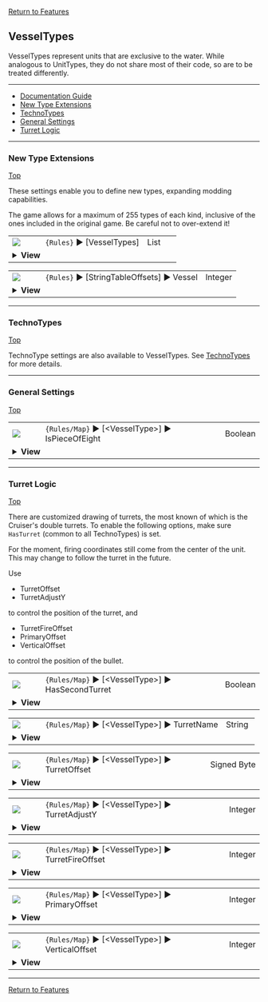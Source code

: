 [Return to Features](./features.md)

## VesselTypes

VesselTypes represent units that are exclusive to the water. While analogous to UnitTypes, they do not share most of their code, so are to be treated differently.

-------

 - [Documentation Guide](#documentation-guide)
 - [New Type Extensions](#new-type-extensions) 
 - [TechnoTypes](#technotypes) 
 - [General Settings](#general-settings) 
 - [Turret Logic](#turret-logic) 


-------
### New Type Extensions
[Top](#vesseltypes)

These settings enable you to define new types, expanding modding capabilities.

The game allows for a maximum of 255 types of each kind, inclusive of the ones included in the original game. Be careful not to over-extend it!


<table><tr><td width="50"><a href="#"><img src="https://placehold.it/30x15/6cb189/135?text=new"></a></td><td>
<code>{Rules}</code> ► [VesselTypes]
</td><td width="50">List</td></tr><tr><td colspan="3"><details><summary><b>View</b></summary>

This section carries a zero-based list of IDs to be recognized as new VesselType.

Care must be taken that the list keys follow the zero-based index exactly. Duplicate keys (e.g. two '0='), or missing keys, may crash the game at boot. The requirement for strict ordering may change in the future.

Example as follows:

```ini
[VesselTypes]
0=BSHIP
1=CARR
```
</details></td></tr></table>


<table><tr><td width="50"><a href="#"><img src="https://placehold.it/30x15/6cb189/135?text=new"></a></td><td>
<code>{Rules}</code> ► [StringTableOffsets] ► Vessel
</td><td width="50">Integer</td></tr><tr><td colspan="3"><details><summary><b>View</b></summary>
  
The `Name` entries can be used to set the names of objects, but is limited to 30 across all instances before the game crashes. Instead, it is recommended to utilize `CONQUER.ENG` and its language counterparts to supply these names.

This specifies the string entry location within `CONQUER.ENG` of new technotype entries. The index used is denoted by [Type] + [index in the new types section] + 1.

For example, if `[StringTableOffsets] ► Vessel` is set to 400 and `[VesselTypes] ► 2` is set to BSHIP, then the string table entry for `[BSHIP]` is 400 + 2 + 1 = **403**

Ensure that `CONQUER.ENG` has sufficient entries, as attempting to read a missing entry will crash the game when hovering over the affected unit.

Do not create entries that exceed 1000 as the game will route to `DEBUG.ENG` instead, which for now is beyond the scope of the project.

If not defined, or set to -1, all additional unit types will default their names to the 'Civilian' text entry.
</details></td></tr></table>


-------
### TechnoTypes
[Top](#vesseltypes)

TechnoType settings are also available to VesselTypes. See [TechnoTypes](./technotypes.md) for more details.


-------
### General Settings
[Top](#vesseltypes)

<table><tr><td width="50"><a href="#"><img src="https://placehold.it/30x15/b4a458/331?text=ref"></a></td><td>
<code>{Rules/Map}</code> ► [&lt;VesselType&gt;]  ► IsPieceOfEight
</td><td width="50">Boolean</td></tr><tr><td colspan="3"><details><summary><b>View</b></summary>

```Exposed UnitTypeClass->IsPieceOfEight```

*Functionality to be determined*
</details></td></tr></table>


-------
### Turret Logic
[Top](#vesseltypes)

There are customized drawing of turrets, the most known of which is the Cruiser's double turrets. To enable the following options, make sure `HasTurret` (common to all TechnoTypes) is set.

For the moment, firing coordinates still come from the center of the unit. This may change to follow the turret in the future.

Use 
- TurretOffset
- TurretAdjustY

to control the position of the turret, and 

- TurretFireOffset
- PrimaryOffset
- VerticalOffset

to control the position of the bullet. 


<table><tr><td width="50"><a href="#"><img src="https://placehold.it/30x15/6cb189/135?text=new"></a></td><td>
<code>{Rules/Map}</code> ► [&lt;VesselType&gt;]  ► HasSecondTurret
</td><td width="50">Boolean</td></tr><tr><td colspan="3"><details><summary><b>View</b></summary>

Determines whether a second turret should be drawn. The second turret will always be drawn at the opposite offset of the first turret.
</details></td></tr></table>


<table><tr><td width="50"><a href="#"><img src="https://placehold.it/30x15/6cb189/135?text=new"></a></td><td>
<code>{Rules/Map}</code> ► [&lt;VesselType&gt;]  ► TurretName
</td><td width="50">String</td></tr><tr><td colspan="3"><details><summary><b>View</b></summary>

Determines the turret to be drawn. Defaults to MGUN for the Gunboat, SSAM for the Destroyer and TURR for the Cruiser. The SHP file representing the turret should support 32 directional frames.
</details></td></tr></table>


<table><tr><td width="50"><a href="#"><img src="https://placehold.it/30x15/b4a458/331?text=ref"></a></td><td>
<code>{Rules/Map}</code> ► [&lt;VesselType&gt;]  ► TurretOffset
</td><td width="50">Signed Byte</td></tr><tr><td colspan="3"><details><summary><b>View</b></summary>

```Exposed UnitTypeClass->TurretOffset```

Determines the offset of the turret, in pixels, towards the front of the unit. Negative values will move the turret backwards, like the Destroyer's turret
</details></td></tr></table>


<table><tr><td width="50"><a href="#"><img src="https://placehold.it/30x15/6cb189/135?text=new"></a></td><td>
<code>{Rules/Map}</code> ► [&lt;VesselType&gt;]  ► TurretAdjustY
</td><td width="50">Integer</td></tr><tr><td colspan="3"><details><summary><b>View</b></summary>

Determines the vertical offset, in pixels, of the turret.
</details></td></tr></table>


<table><tr><td width="50"><a href="#"><img src="https://placehold.it/30x15/6cb189/135?text=new"></a></td><td>
<code>{Rules/Map}</code> ► [&lt;VesselType&gt;]  ► TurretFireOffset
</td><td width="50">Integer</td></tr><tr><td colspan="3"><details><summary><b>View</b></summary>

Determines the offset of the firing animation, in leptons, towards the front of the vessel.
</details></td></tr></table>


<table><tr><td width="50"><a href="#"><img src="https://placehold.it/30x15/eaa140/531?text=mod"></a></td><td>
<code>{Rules/Map}</code> ► [&lt;VesselType&gt;]  ► PrimaryOffset
</td><td width="50">Integer</td></tr><tr><td colspan="3"><details><summary><b>View</b></summary>

```Modified TechnoTypeClass->VerticalOffset```

Determines the forward offset of the firing animation, in leptons, relative to the vessels's line of fire after applying TurretFireOffset.
</details></td></tr></table>


<table><tr><td width="50"><a href="#"><img src="https://placehold.it/30x15/eaa140/531?text=mod"></a></td><td>
<code>{Rules/Map}</code> ► [&lt;VesselType&gt;]  ► VerticalOffset
</td><td width="50">Integer</td></tr><tr><td colspan="3"><details><summary><b>View</b></summary>

```Modified TechnoTypeClass->PrimaryOffset```

Determines the upward offset of the firing animation, in leptons, relative to the vessels's position after applying TurretFireOffset.
</details></td></tr></table>


-------
[Return to Features](./features.md)

